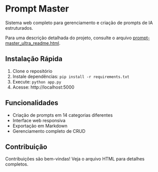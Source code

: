 # Prompt Master

Sistema web completo para gerenciamento e criação de prompts de IA estruturados.

Para uma descrição detalhada do projeto, consulte o arquivo [prompt-master_ultra_readme.html](prompt-master_ultra_readme.html).

## Instalação Rápida

1. Clone o repositório
2. Instale dependências: `pip install -r requirements.txt`
3. Execute: `python app.py`
4. Acesse: http://localhost:5000

## Funcionalidades

- Criação de prompts em 14 categorias diferentes
- Interface web responsiva
- Exportação em Markdown
- Gerenciamento completo de CRUD

## Contribuição

Contribuições são bem-vindas! Veja o arquivo HTML para detalhes completos.